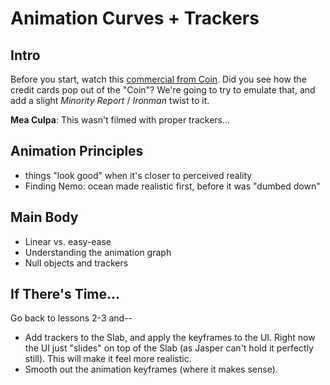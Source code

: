 
# Animation Curves + Trackers

## Intro

Before you start, watch this [commercial from Coin][1]. Did you see how the credit cards pop out of the "Coin"? We're going to try to emulate that, and add a slight *Minority Report* / *Ironman* twist to it.

**Mea Culpa**: This wasn't filmed with proper trackers...

## Animation Principles

- things "look good" when it's closer to perceived reality
- Finding Nemo: ocean made realistic first, before it was "dumbed down"

## Main Body

- Linear vs. easy-ease
- Understanding the animation graph
- Null objects and trackers

## If There's Time...

Go back to lessons 2-3 and--
- Add trackers to the Slab, and apply the keyframes to the UI. Right now the UI just "slides" on top of the Slab (as Jasper can't hold it perfectly still). This will make it feel more realistic.
- Smooth out the animation keyframes (where it makes sense).

[1]:http://quietube6.com/v.php/http://www.youtube.com/watch?v=w9Sx34swEG0